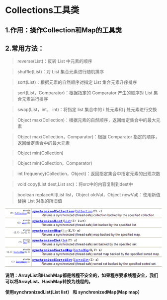 # Collections工具类
## 1.作用：操作Collection和Map的工具类

## 2.常用方法：
>reverse(List)：反转 List 中元素的顺序

>shuffle(List)：对 List 集合元素进行随机排序

>sort(List)：根据元素的自然顺序对指定 List 集合元素升序排序

>sort(List，Comparator)：根据指定的 Comparator 产生的顺序对 List 集合元素进行排序

>swap(List，int， int)：将指定 list 集合中的 i 处元素和 j 处元素进行交换

>Object max(Collection)：根据元素的自然顺序，返回给定集合中的最大元素

>Object max(Collection，Comparator)：根据 Comparator 指定的顺序，返回给定集合中的最大元素

>Object min(Collection)

>Object min(Collection，Comparator)

>int frequency(Collection，Object)：返回指定集合中指定元素的出现次数

>void copy(List dest,List src)：将src中的内容复制到dest中

>boolean replaceAll(List list，Object oldVal，Object newVal)：使用新值替换 List 对象的所旧值


![img1](../Chapter_9/img/ch9-7-1.bmp)

**说明：ArrayList和HashMap都是线程不安全的，如果程序要求线程安全，我们可以将ArrayList、HashMap转换为线程的。**

**使用synchronizedList(List list） 和 synchronizedMap(Map map）**

